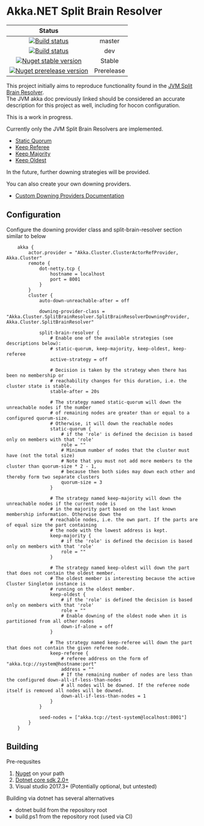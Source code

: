 # Akka.NET Split Brain Resolver
|Status||
|:--:|:--:| 
[![Build status](https://ci.appveyor.com/api/projects/status/ty8ftchtmfes58eu/branch/master?svg=true)](https://ci.appveyor.com/project/kennethito/akka-cluster-splitbrainresolver/branch/master) |master|
| [![Build status](https://ci.appveyor.com/api/projects/status/ty8ftchtmfes58eu/branch/dev?svg=true)](https://ci.appveyor.com/project/kennethito/akka-cluster-splitbrainresolver/branch/dev) |dev|
| [![Nuget stable version](https://img.shields.io/nuget/v/Akka.Cluster.SplitBrainResolver.svg)](https://www.nuget.org/packages/Akka.Cluster.SplitBrainResolver) |Stable|
| [![Nuget prerelease version](https://img.shields.io/nuget/vpre/Akka.Cluster.SplitBrainResolver.svg)](https://www.nuget.org/packages/Akka.Cluster.SplitBrainResolver) |Prerelease|

This project initially aims to reproduce functionality found in the [JVM Split Brain Resolver](https://developer.lightbend.com/docs/akka-commercial-addons/current/split-brain-resolver.html).  
The JVM akka doc previously linked should be considered an accurate description for this project as well, including for hocon configuration.

This is a work in progress. 

Currently only the JVM Split Brain Resolvers are implemented.

* [Static Quorum](https://developer.lightbend.com/docs/akka-commercial-addons/current/split-brain-resolver.html#static-quorum)
* [Keep Referee](https://developer.lightbend.com/docs/akka-commercial-addons/current/split-brain-resolver.html#keep-referee)
* [Keep Majority](https://developer.lightbend.com/docs/akka-commercial-addons/current/split-brain-resolver.html#keep-majority)
* [Keep Oldest](https://developer.lightbend.com/docs/akka-commercial-addons/current/split-brain-resolver.html#keep-oldest)

In the future, further downing strategies will be provided.

You can also create your own downing providers.
* [Custom Downing Providers Documentation](https://github.com/kennethito/Akka.Cluster.SplitBrainResolver/blob/dev/docs/custom-downing-providers.md)

## Configuration

Configure the downing provider class and split-brain-resolver section similar to below

        akka {
            actor.provider = "Akka.Cluster.ClusterActorRefProvider, Akka.Cluster"
            remote {
                dot-netty.tcp {
                    hostname = localhost
                    port = 8001
                }
            }
            cluster {
                auto-down-unreachable-after = off

                downing-provider-class = "Akka.Cluster.SplitBrainResolver.SplitBrainResolverDowningProvider, Akka.Cluster.SplitBrainResolver"

                split-brain-resolver {
                    # Enable one of the available strategies (see descriptions below):
                    # static-quorum, keep-majority, keep-oldest, keep-referee 
                    active-strategy = off
                    
                    # Decision is taken by the strategy when there has been no membership or
                    # reachability changes for this duration, i.e. the cluster state is stable.
                    stable-after = 20s

                    # The strategy named static-quorum will down the unreachable nodes if the number 
                    # of remaining nodes are greater than or equal to a configured quorum-size. 
                    # Otherwise, it will down the reachable nodes
                    static-quorum {
                        # if the 'role' is defined the decision is based only on members with that 'role'
                        role = ""
                        # Minimum number of nodes that the cluster must have (not the total size)
                        # Note that you must not add more members to the cluster than quorum-size * 2 - 1, 
                        # because then both sides may down each other and thereby form two separate clusters
                        quorum-size = 3
                    }

                    # The strategy named keep-majority will down the unreachable nodes if the current node is 
                    # in the majority part based on the last known membership information. Otherwise down the 
                    # reachable nodes, i.e. the own part. If the parts are of equal size the part containing 
                    # the node with the lowest address is kept.
                    keep-majority {
                        # if the 'role' is defined the decision is based only on members with that 'role'
                        role = ""
                    }

                    # The strategy named keep-oldest will down the part that does not contain the oldest member. 
                    # The oldest member is interesting because the active Cluster Singleton instance is 
                    # running on the oldest member.
                    keep-oldest {
                        # if the 'role' is defined the decision is based only on members with that 'role'
                        role = ""
                        # Enable downing of the oldest node when it is partitioned from all other nodes
                        down-if-alone = off
                    }

                    # The strategy named keep-referee will down the part that does not contain the given referee node.
                    keep-referee {
                        # referee address on the form of "akka.tcp://system@hostname:port"
                        address = ""
                        # If the remaining number of nodes are less than the configured down-all-if-less-than-nodes 
                        # all nodes will be downed. If the referee node itself is removed all nodes will be downed.
                        down-all-if-less-than-nodes = 1
                    }
                }

                seed-nodes = ["akka.tcp://test-system@localhost:8001"]
            }
        }

## Building

Pre-requsites

1. [Nuget](https://docs.microsoft.com/en-us/nuget/guides/install-nuget) on your path
2. [Dotnet core sdk 2.0+](https://www.microsoft.com/net/core#windowscmd)
3. Visual studio 2017.3+ (Potentially optional, but untested)

Building via dotnet has several alternatives

* dotnet build from the repository root
* build.ps1 from the repository root (used via CI) 